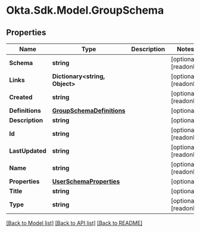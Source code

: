# Okta.Sdk.Model.GroupSchema

## Properties

Name | Type | Description | Notes
------------ | ------------- | ------------- | -------------
**Schema** | **string** |  | [optional] [readonly] 
**Links** | **Dictionary&lt;string, Object&gt;** |  | [optional] [readonly] 
**Created** | **string** |  | [optional] [readonly] 
**Definitions** | [**GroupSchemaDefinitions**](GroupSchemaDefinitions.md) |  | [optional] 
**Description** | **string** |  | [optional] 
**Id** | **string** |  | [optional] [readonly] 
**LastUpdated** | **string** |  | [optional] [readonly] 
**Name** | **string** |  | [optional] [readonly] 
**Properties** | [**UserSchemaProperties**](UserSchemaProperties.md) |  | [optional] 
**Title** | **string** |  | [optional] 
**Type** | **string** |  | [optional] [readonly] 

[[Back to Model list]](../README.md#documentation-for-models) [[Back to API list]](../README.md#documentation-for-api-endpoints) [[Back to README]](../README.md)

